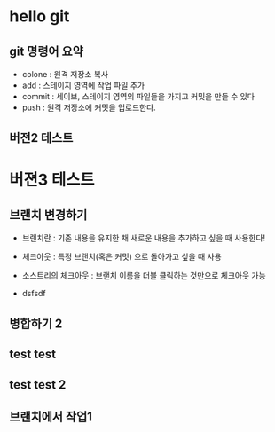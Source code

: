 # hello git
## git 명령어 요약

- colone : 원격 저장소 복사
- add : 스테이지 영역에 작업 파일 추가
- commit : 세이브, 스테이지 영역의 파일들을 가지고 커밋을 만들 수 있다
- push : 원격 저장소에 커밋을 업로드한다.

## 버전2 테스트

# 버젼3 테스트
## 브랜치 변경하기

- 브랜치란 : 기존 내용을 유지한 채 새로운 내용을 추가하고 싶을 때 사용한다!
- 체크아웃 : 특정 브랜치(혹은 커밋) 으로 돌아가고 싶을 때 사용
- 소스트리의 체크아웃 : 브랜치 이름을 더블 클릭하는 것만으로 체크아웃 가능

- dsfsdf
## 병합하기 2

## test test

## test test 2

## 브랜치에서 작업1
